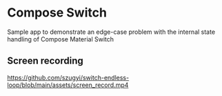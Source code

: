 Compose Switch
==========
Sample app to demonstrate an edge-case problem with the internal state handling of Compose Material Switch

Screen recording
-----------
https://github.com/szugyi/switch-endless-loop/blob/main/assets/screen_record.mp4
